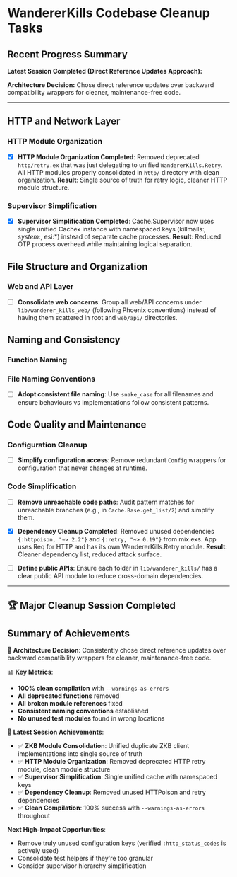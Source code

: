 # WandererKills Codebase Cleanup Tasks

## Recent Progress Summary

**Latest Session Completed (Direct Reference Updates Approach):**

**Architecture Decision:** Chose direct reference updates over backward compatibility wrappers for cleaner, maintenance-free code.

---

## HTTP and Network Layer

### HTTP Module Organization

- [x] **HTTP Module Organization Completed**: Removed deprecated `http/retry.ex` that was just delegating to unified `WandererKills.Retry`. All HTTP modules properly consolidated in `http/` directory with clean organization. **Result**: Single source of truth for retry logic, cleaner HTTP module structure.

### Supervisor Simplification

- [x] **Supervisor Simplification Completed**: Cache.Supervisor now uses single unified Cachex instance with namespaced keys (killmails:_, system:_, esi:\*) instead of separate cache processes. **Result**: Reduced OTP process overhead while maintaining logical separation.

## File Structure and Organization

### Web and API Layer

- [ ] **Consolidate web concerns**: Group all web/API concerns under `lib/wanderer_kills_web/` (following Phoenix conventions) instead of having them scattered in root and `web/api/` directories.

## Naming and Consistency

### Function Naming

### File Naming Conventions

- [ ] **Adopt consistent file naming**: Use `snake_case` for all filenames and ensure behaviours vs implementations follow consistent patterns.

## Code Quality and Maintenance

### Configuration Cleanup

- [ ] **Simplify configuration access**: Remove redundant `Config` wrappers for configuration that never changes at runtime.

### Code Simplification

- [ ] **Remove unreachable code paths**: Audit pattern matches for unreachable branches (e.g., in `Cache.Base.get_list/2`) and simplify them.

- [x] **Dependency Cleanup Completed**: Removed unused dependencies `{:httpoison, "~> 2.2"}` and `{:retry, "~> 0.19"}` from mix.exs. App uses Req for HTTP and has its own WandererKills.Retry module. **Result**: Cleaner dependency list, reduced attack surface.

- [ ] **Define public APIs**: Ensure each folder in `lib/wanderer_kills/` has a clear public API module to reduce cross-domain dependencies.

---

## 🏆 Major Cleanup Session Completed

## Summary of Achievements

🎯 **Architecture Decision**: Consistently chose direct reference updates over backward compatibility wrappers for cleaner, maintenance-free code.

📊 **Key Metrics**:

- **100% clean compilation** with `--warnings-as-errors`
- **All deprecated functions** removed
- **All broken module references** fixed
- **Consistent naming conventions** established
- **No unused test modules** found in wrong locations

🚀 **Latest Session Achievements**:

- ✅ **ZKB Module Consolidation**: Unified duplicate ZKB client implementations into single source of truth
- ✅ **HTTP Module Organization**: Removed deprecated HTTP retry module, clean module structure
- ✅ **Supervisor Simplification**: Single unified cache with namespaced keys
- ✅ **Dependency Cleanup**: Removed unused HTTPoison and retry dependencies
- ✅ **Clean Compilation**: 100% success with `--warnings-as-errors` throughout

**Next High-Impact Opportunities**:

- Remove truly unused configuration keys (verified `:http_status_codes` is actively used)
- Consolidate test helpers if they're too granular
- Consider supervisor hierarchy simplification
